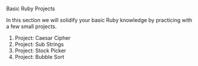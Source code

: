 Basic Ruby Projects

In this section we will solidify your basic Ruby knowledge by practicing with a few small projects.

1. Project: Caesar Cipher
2. Project: Sub Strings
3. Project: Stock Picker
4. Project: Bubble Sort 
